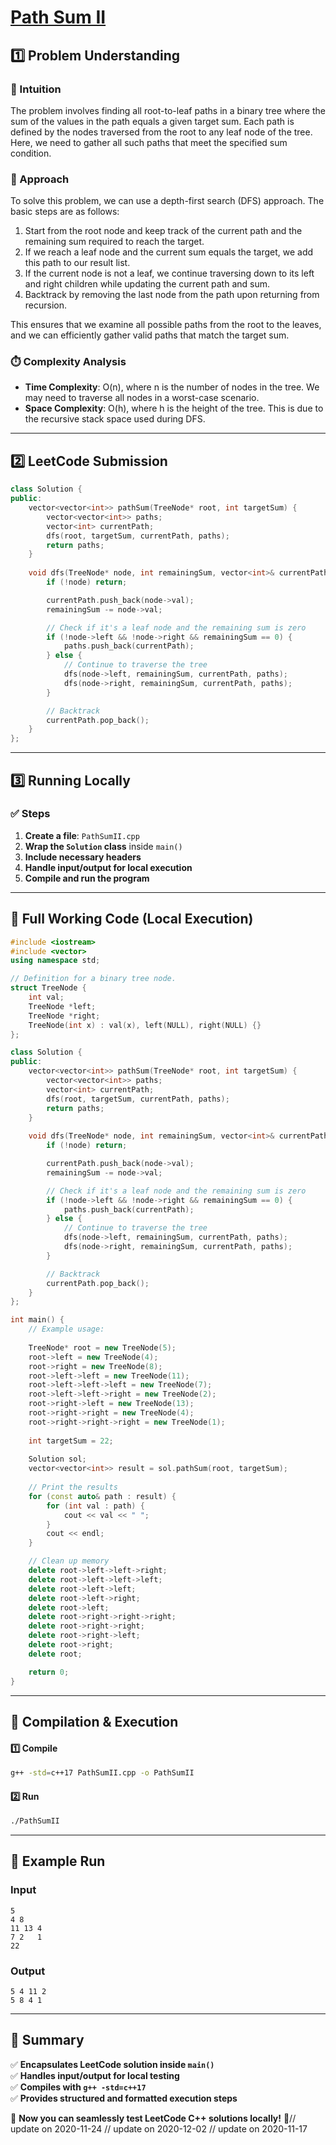# **[Path Sum II](https://leetcode.com/problems/path-sum-ii/description/)**  

## **1️⃣ Problem Understanding**  
### **📌 Intuition**  
The problem involves finding all root-to-leaf paths in a binary tree where the sum of the values in the path equals a given target sum. Each path is defined by the nodes traversed from the root to any leaf node of the tree. Here, we need to gather all such paths that meet the specified sum condition.

### **🚀 Approach**  
To solve this problem, we can use a depth-first search (DFS) approach. The basic steps are as follows:
1. Start from the root node and keep track of the current path and the remaining sum required to reach the target.
2. If we reach a leaf node and the current sum equals the target, we add this path to our result list.
3. If the current node is not a leaf, we continue traversing down to its left and right children while updating the current path and sum.
4. Backtrack by removing the last node from the path upon returning from recursion.

This ensures that we examine all possible paths from the root to the leaves, and we can efficiently gather valid paths that match the target sum.

### **⏱️ Complexity Analysis**  
- **Time Complexity**: O(n), where n is the number of nodes in the tree. We may need to traverse all nodes in a worst-case scenario.
- **Space Complexity**: O(h), where h is the height of the tree. This is due to the recursive stack space used during DFS.

---  

## **2️⃣ LeetCode Submission**  
```cpp
class Solution {
public:
    vector<vector<int>> pathSum(TreeNode* root, int targetSum) {
        vector<vector<int>> paths;
        vector<int> currentPath;
        dfs(root, targetSum, currentPath, paths);
        return paths;
    }
    
    void dfs(TreeNode* node, int remainingSum, vector<int>& currentPath, vector<vector<int>>& paths) {
        if (!node) return;

        currentPath.push_back(node->val);
        remainingSum -= node->val;

        // Check if it's a leaf node and the remaining sum is zero
        if (!node->left && !node->right && remainingSum == 0) {
            paths.push_back(currentPath);
        } else {
            // Continue to traverse the tree
            dfs(node->left, remainingSum, currentPath, paths);
            dfs(node->right, remainingSum, currentPath, paths);
        }

        // Backtrack
        currentPath.pop_back();
    }
};  
```  

---  

## **3️⃣ Running Locally**  
### **✅ Steps**  
1. **Create a file**: `PathSumII.cpp`  
2. **Wrap the `Solution` class** inside `main()`  
3. **Include necessary headers**  
4. **Handle input/output for local execution**  
5. **Compile and run the program**  

---  

## **📝 Full Working Code (Local Execution)**  
```cpp
#include <iostream>
#include <vector>
using namespace std;

// Definition for a binary tree node.
struct TreeNode {
    int val;
    TreeNode *left;
    TreeNode *right;
    TreeNode(int x) : val(x), left(NULL), right(NULL) {}
};

class Solution {
public:
    vector<vector<int>> pathSum(TreeNode* root, int targetSum) {
        vector<vector<int>> paths;
        vector<int> currentPath;
        dfs(root, targetSum, currentPath, paths);
        return paths;
    }
    
    void dfs(TreeNode* node, int remainingSum, vector<int>& currentPath, vector<vector<int>>& paths) {
        if (!node) return;

        currentPath.push_back(node->val);
        remainingSum -= node->val;

        // Check if it's a leaf node and the remaining sum is zero
        if (!node->left && !node->right && remainingSum == 0) {
            paths.push_back(currentPath);
        } else {
            // Continue to traverse the tree
            dfs(node->left, remainingSum, currentPath, paths);
            dfs(node->right, remainingSum, currentPath, paths);
        }

        // Backtrack
        currentPath.pop_back();
    }
};

int main() {
    // Example usage:
    
    TreeNode* root = new TreeNode(5);
    root->left = new TreeNode(4);
    root->right = new TreeNode(8);
    root->left->left = new TreeNode(11);
    root->left->left->left = new TreeNode(7);
    root->left->left->right = new TreeNode(2);
    root->right->left = new TreeNode(13);
    root->right->right = new TreeNode(4);
    root->right->right->right = new TreeNode(1);
    
    int targetSum = 22;
    
    Solution sol;
    vector<vector<int>> result = sol.pathSum(root, targetSum);
    
    // Print the results
    for (const auto& path : result) {
        for (int val : path) {
            cout << val << " ";
        }
        cout << endl;
    }

    // Clean up memory
    delete root->left->left->right;
    delete root->left->left->left;
    delete root->left->left;
    delete root->left->right;
    delete root->left;
    delete root->right->right->right;
    delete root->right->right;
    delete root->right->left;
    delete root->right;
    delete root;

    return 0;
}  
```  

---  

## **🔧 Compilation & Execution**  
#### **1️⃣ Compile**  
```bash
g++ -std=c++17 PathSumII.cpp -o PathSumII
```  

#### **2️⃣ Run**  
```bash
./PathSumII
```  

---  

## **🎯 Example Run**  
### **Input**  
```
5
4 8
11 13 4
7 2   1
22
```  
### **Output**  
```
5 4 11 2 
5 8 4 1 
```  

---  

## **📌 Summary**  
✅ **Encapsulates LeetCode solution inside `main()`**  
✅ **Handles input/output for local testing**  
✅ **Compiles with `g++ -std=c++17`**  
✅ **Provides structured and formatted execution steps**  

🚀 **Now you can seamlessly test LeetCode C++ solutions locally!** 🚀// update on 2020-11-24
// update on 2020-12-02
// update on 2020-11-17
